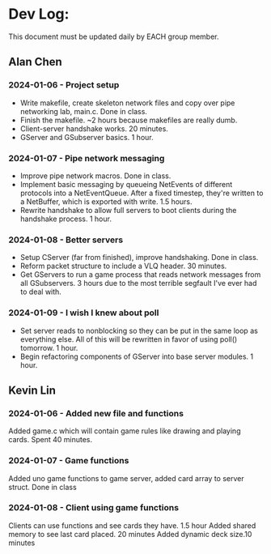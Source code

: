 # Dev Log:

This document must be updated daily by EACH group member.

## Alan Chen

### 2024-01-06 - Project setup
* Write makefile, create skeleton network files and copy over pipe networking lab, main.c. Done in class.
* Finish the makefile. ~2 hours because makefiles are really dumb.
* Client-server handshake works. 20 minutes.
* GServer and GSubserver basics. 1 hour.

### 2024-01-07 - Pipe network messaging
* Improve pipe network macros. Done in class.
* Implement basic messaging by queueing NetEvents of different protocols into a NetEventQueue. After a fixed timestep, they're written to a NetBuffer, which is exported with write. 1.5 hours.
* Rewrite handshake to allow full servers to boot clients during the handshake process. 1 hour.

### 2024-01-08 - Better servers
* Setup CServer (far from finished), improve handshaking. Done in class.
* Reform packet structure to include a VLQ header. 30 minutes.
* Get GServers to run a game process that reads network messages from all GSubservers. 3 hours due to the most terrible segfault I've ever had to deal with.

### 2024-01-09 - I wish I knew about poll
* Set server reads to nonblocking so they can be put in the same loop as everything else. All of this will be rewritten in favor of using poll() tomorrow. 1 hour.
* Begin refactoring components of GServer into base server modules. 1 hour.

## Kevin Lin

### 2024-01-06 - Added new file and functions
Added game.c which will contain game rules like drawing and playing cards. Spent 40 minutes.

### 2024-01-07 - Game functions
Added uno game functions to game server, added card array to server struct. Done in class

### 2024-01-08 - Client using game functions
Clients can use functions and see cards they have. 1.5 hour
Added shared memory to see last card placed. 20 minutes
Added dynamic deck size.10 minutes
